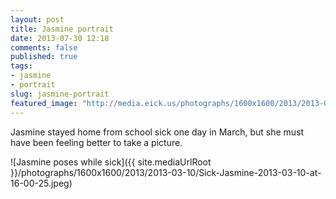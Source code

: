 ```yaml
---
layout: post
title: Jasmine portrait
date: 2013-07-30 12:18
comments: false
published: true
tags:
- jasmine
- portrait
slug: jasmine-portrait
featured_image: "http://media.eick.us/photographs/1600x1600/2013/2013-03-10/Sick-Jasmine-2013-03-10-at-16-00-25.jpeg"
---
```

Jasmine stayed home from school sick one day in March, but she must have been feeling better to take a picture.

![Jasmine poses while sick]({{ site.mediaUrlRoot }}/photographs/1600x1600/2013/2013-03-10/Sick-Jasmine-2013-03-10-at-16-00-25.jpeg)
